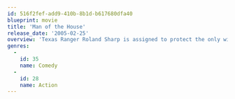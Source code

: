 ```yaml
---
id: 516f2fef-add9-410b-8b1d-b617680dfa40
blueprint: movie
title: 'Man of the House'
release_date: '2005-02-25'
overview: 'Texas Ranger Roland Sharp is assigned to protect the only witnesses to the murder of a key figure in the prosecution of a drug kingpin -- a group of University of Texas cheerleaders. Sharp must now go undercover as an assistant cheerleading coach and move in with the young women.'
genres:
  -
    id: 35
    name: Comedy
  -
    id: 28
    name: Action
---
```

